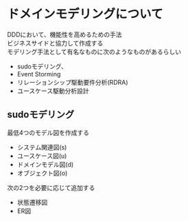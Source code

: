 # ドメインモデリングについて

DDDにおいて、機能性を高めるための手法  
ビジネスサイドと協力して作成する  
モデリング手法として有名なものに次のようなものがあるらしい

- sudoモデリング、
- Event Storming
- リレーションシップ駆動要件分析(RDRA)
- ユースケース駆動分析設計

## sudoモデリング

最低4つのモデル図を作成する

- システム関連図(s)
- ユースケース図(u)
- ドメインモデル図(d)
- オブジェクト図(o)

次の2つを必要に応じて追加する

- 状態遷移図
- ER図

